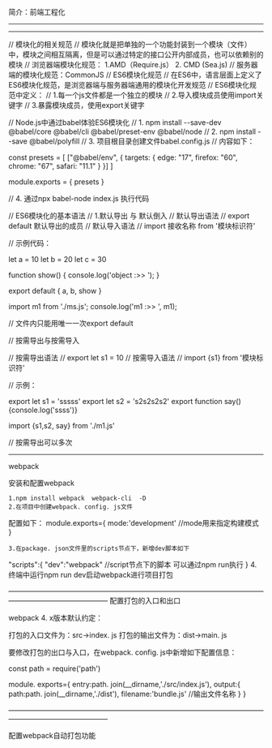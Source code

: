 
简介：前端工程化

**************************************************************************************
**************************************************************************************

// 模块化的相关规范
// 模块化就是把单独的一个功能封装到一个模块（文件）中，模块之间相互隔离，但是可以通过特定的接口公开内部成员，也可以依赖别的模块
// 浏览器端模块化规范： 1.AMD（Require.js）  2. CMD (Sea.js)
// 服务器端的模块化规范：CommonJS
// ES6模块化规范
// 在ES6中，语言层面上定义了ES6模块化规范，是浏览器端与服务器端通用的模块化开发规范
// ES6模块化规范中定义：
// 1.每一个js文件都是一个独立的模块
// 2.导入模块成员使用import关键字
// 3.暴露模块成员，使用export关键字



// Node.js中通过babel体验ES6模块化
// 1. npm install --save-dev @babel/core  @babel/cli @babel/preset-env @babel/node
// 2. npm install --save @babel/polyfill
// 3. 项目根目录创建文件babel.config.js
// 内容如下：

const presets = [
    ["@babel/env", {
        targets: {
            edge: "17",
            firefox: "60",
            chrome: "67",
            safari: "11.1"
        }
    }]
]

module.exports = { presets }

// 4. 通过npx babel-node index.js 执行代码



// ES6模块化的基本语法
// 1.默认导出 与 默认倒入
// 默认导出语法
// export default 默认导出的成员
// 默认导入语法
// import 接收名称 from '模块标识符'

// 示例代码：

let a = 10
let b = 20
let c = 30

function show() {
    console.log('object :>> ');
}

export default {
    a,
    b,
    show
}



import m1 from './ms.js';
console.log('m1 :>> ', m1);


// 文件内只能用唯一一次export default


// 按需导出与按需导入

// 按需导出语法
// export let s1 = 10
// 按需导入语法
// import {s1} from '模块标识符'

// 示例：

export let s1 = 'sssss'
export let s2 = 's2s2s2s2'
export function say() {console.log('ssss')}

import {s1,s2, say} from './m1.js'


// 按需导出可以多次


--------------------------------------------------------------------------------

webpack

安装和配置webpack

    1.npm install webpack  webpack-cli  -D
    2.在项目中创建webpack. config. js文件
配置如下：
module.exports={
         mode:'development'   //mode用来指定构建模式
}



    3.在package. json文件里的scripts节点下，新增dev脚本如下

"scripts":{
      "dev":"webpack"   //script节点下的脚本 可以通过npm run执行
}
    4.终端中运行npm run dev启动webpack进行项目打包

——————————————————————————————————————————————————
配置打包的入口和出口

webpack 4. x版本默认约定：

打包的入口文件为：src->index. js
打包的输出文件为：dist->main. js

要修改打包的出口与入口，在webpack. config. js中新增如下配置信息：

const path = require('path')

module. exports={
        entry:path. join(__dirname,'./src/index.js'),
output:{
          path:path. join(__dirname,'./dist'),
          filename:'bundle.js'    //输出文件名称
}
}

——————————————————————————————————————————————————

配置webpack自动打包功能

